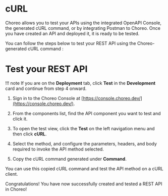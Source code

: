 # cURL

Choreo allows you to test your APIs using the integrated OpenAPI Console, the generated cURL command, or by integrating Postman to Choreo. Once you have created an API and deployed it, it is ready to be tested. 

You can follow the steps below to test your REST API using the Choreo-generated cURL command :

# Test your REST API

!!! note
    If you are on the **Deployment** tab, click **Test** in the **Development** card and continue from step 4 onward. 

1. Sign in to the Choreo Console at [https://console.choreo.dev/](https://console.choreo.dev/).

2. From the components list, find the API component you want to test and click it. 

3. To open the test view, click the **Test** on the left navigation menu and then click **cURL**.

4. Select the method, and configure the parameters, headers, and body required to invoke the API method selected.

6. Copy the cURL command generated under **Command**.

You can use this copied cURL command and test the API method on a cURL client.

Congratulations! You have now successfully created and tested a REST API in Choreo!